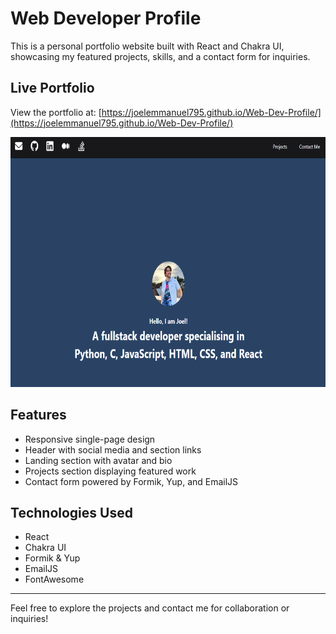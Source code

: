 # Web Developer Profile

This is a personal portfolio website built with React and Chakra UI, showcasing my featured projects, skills, and a contact form for inquiries.

## Live Portfolio

View the portfolio at: [https://joelemmanuel795.github.io/Web-Dev-Profile/](https://joelemmanuel795.github.io/Web-Dev-Profile/)

<p align="center">
  <img src="assets/1.png" height="400">
</p>

## Features

- Responsive single-page design
- Header with social media and section links
- Landing section with avatar and bio
- Projects section displaying featured work
- Contact form powered by Formik, Yup, and EmailJS

## Technologies Used

- React
- Chakra UI
- Formik & Yup
- EmailJS
- FontAwesome

---

Feel free to explore the projects and contact me for collaboration or inquiries!
